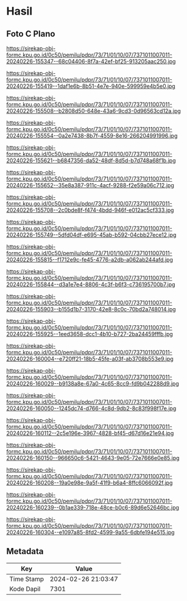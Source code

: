 # Hasil

## Foto C Plano

https://sirekap-obj-formc.kpu.go.id/0c50/pemilu/pdpr/73/71/01/10/07/7371011007011-20240226-155347--68c04406-8f7a-42ef-bf25-913205aac250.jpg

https://sirekap-obj-formc.kpu.go.id/0c50/pemilu/pdpr/73/71/01/10/07/7371011007011-20240226-155419--1daf1e6b-8b51-4e7e-940e-599959e4b5e0.jpg

https://sirekap-obj-formc.kpu.go.id/0c50/pemilu/pdpr/73/71/01/10/07/7371011007011-20240226-155508--b2808d50-648e-43a6-9cd3-0d96563cd12a.jpg

https://sirekap-obj-formc.kpu.go.id/0c50/pemilu/pdpr/73/71/01/10/07/7371011007011-20240226-155554--0a2e7438-8b7f-4559-8e16-266204991996.jpg

https://sirekap-obj-formc.kpu.go.id/0c50/pemilu/pdpr/73/71/01/10/07/7371011007011-20240226-155621--b6847356-da52-48df-8d5d-b7d748a68f1b.jpg

https://sirekap-obj-formc.kpu.go.id/0c50/pemilu/pdpr/73/71/01/10/07/7371011007011-20240226-155652--35e8a387-911c-4acf-9288-f2e59a06c712.jpg

https://sirekap-obj-formc.kpu.go.id/0c50/pemilu/pdpr/73/71/01/10/07/7371011007011-20240226-155708--2c0bde8f-f474-4bdd-946f-e012ac5cf333.jpg

https://sirekap-obj-formc.kpu.go.id/0c50/pemilu/pdpr/73/71/01/10/07/7371011007011-20240226-155749--5dfd04df-e695-45ab-b592-04cbb27ece12.jpg

https://sirekap-obj-formc.kpu.go.id/0c50/pemilu/pdpr/73/71/01/10/07/7371011007011-20240226-155815--f1712e9c-fe45-4776-a2db-a062ab244afd.jpg

https://sirekap-obj-formc.kpu.go.id/0c50/pemilu/pdpr/73/71/01/10/07/7371011007011-20240226-155844--d3a1e7e4-8806-4c3f-b6f3-c736195700b7.jpg

https://sirekap-obj-formc.kpu.go.id/0c50/pemilu/pdpr/73/71/01/10/07/7371011007011-20240226-155903--b155d1b7-3170-42e8-8c0c-70bd2a748014.jpg

https://sirekap-obj-formc.kpu.go.id/0c50/pemilu/pdpr/73/71/01/10/07/7371011007011-20240226-155925--1eed3658-dcc1-4b10-b727-2ba24459fffb.jpg

https://sirekap-obj-formc.kpu.go.id/0c50/pemilu/pdpr/73/71/01/10/07/7371011007011-20240226-160004--e720ff21-18b5-45fe-a03f-ab3708b553e9.jpg

https://sirekap-obj-formc.kpu.go.id/0c50/pemilu/pdpr/73/71/01/10/07/7371011007011-20240226-160029--b9138a8e-67a0-4c65-8cc9-fd9b042288d9.jpg

https://sirekap-obj-formc.kpu.go.id/0c50/pemilu/pdpr/73/71/01/10/07/7371011007011-20240226-160050--1245dc74-d766-4c8d-9db2-8c83f998f17e.jpg

https://sirekap-obj-formc.kpu.go.id/0c50/pemilu/pdpr/73/71/01/10/07/7371011007011-20240226-160112--2c5e196e-3967-4828-bf45-d67d16e21e94.jpg

https://sirekap-obj-formc.kpu.go.id/0c50/pemilu/pdpr/73/71/01/10/07/7371011007011-20240226-160150--966650c6-5421-4643-9e05-72e7666e0e85.jpg

https://sirekap-obj-formc.kpu.go.id/0c50/pemilu/pdpr/73/71/01/10/07/7371011007011-20240226-160208--19a0e98e-9a5f-41f9-b6a4-8ffc6066092f.jpg

https://sirekap-obj-formc.kpu.go.id/0c50/pemilu/pdpr/73/71/01/10/07/7371011007011-20240226-160239--0b1ae339-718e-48ce-b0c6-89d6e52646bc.jpg

https://sirekap-obj-formc.kpu.go.id/0c50/pemilu/pdpr/73/71/01/10/07/7371011007011-20240226-160304--e1097a85-8fd2-4599-9a55-6dbfe194e515.jpg


## Metadata

| Key        | Value               |
| ---------- | ------------------- |
| Time Stamp | 2024-02-26 21:03:47 |
| Kode Dapil | 7301                |




